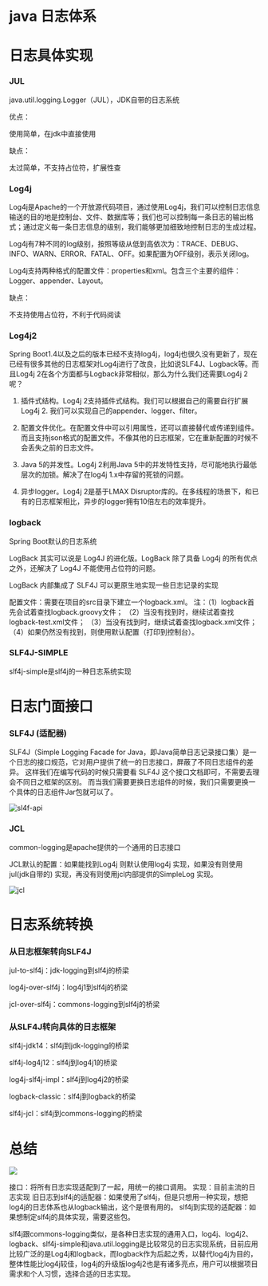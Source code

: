 # java 日志体系

# 日志具体实现

### JUL

java.util.logging.Logger（JUL），JDK自带的日志系统

优点：

使用简单，在jdk中直接使用

缺点：

太过简单，不支持占位符，扩展性查

### Log4j 

Log4j是Apache的一个开放源代码项目，通过使用Log4j，我们可以控制日志信息输送的目的地是控制台、文件、数据库等；我们也可以控制每一条日志的输出格式；通过定义每一条日志信息的级别，我们能够更加细致地控制日志的生成过程。 

Log4j有7种不同的log级别，按照等级从低到高依次为：TRACE、DEBUG、INFO、WARN、ERROR、FATAL、OFF。如果配置为OFF级别，表示关闭log。 

Log4j支持两种格式的配置文件：properties和xml。包含三个主要的组件：Logger、appender、Layout。

缺点：

不支持使用占位符，不利于代码阅读

### Log4j2

Spring Boot1.4以及之后的版本已经不支持log4j，log4j也很久没有更新了，现在已经有很多其他的日志框架对Log4j进行了改良，比如说SLF4J、Logback等。而且Log4j 2在各个方面都与Logback非常相似，那么为什么我们还需要Log4j 2呢？ 

1. 插件式结构。Log4j 2支持插件式结构。我们可以根据自己的需要自行扩展Log4j 2. 我们可以实现自己的appender、logger、filter。 

2. 配置文件优化。在配置文件中可以引用属性，还可以直接替代或传递到组件。而且支持json格式的配置文件。不像其他的日志框架，它在重新配置的时候不会丢失之前的日志文件。 

3. Java 5的并发性。Log4j 2利用Java 5中的并发特性支持，尽可能地执行最低层次的加锁。解决了在log4j 1.x中存留的死锁的问题。 

4. 异步logger。Log4j 2是基于LMAX Disruptor库的。在多线程的场景下，和已有的日志框架相比，异步的logger拥有10倍左右的效率提升。 
　　 
### logback

Spring Boot默认的日志系统

LogBack 其实可以说是 Log4J 的进化版。LogBack 除了具备 Log4j 的所有优点之外，还解决了 Log4J 不能使用占位符的问题。

LogBack 内部集成了 SLF4J 可以更原生地实现一些日志记录的实现

配置文件：需要在项目的src目录下建立一个logback.xml。 
注：（1）logback首先会试着查找logback.groovy文件； 
（2）当没有找到时，继续试着查找logback-test.xml文件； 
（3）当没有找到时，继续试着查找logback.xml文件； 
（4）如果仍然没有找到，则使用默认配置（打印到控制台）。

### SLF4J-SIMPLE

slf4j-simple是slf4j的一种日志系统实现

# 日志门面接口

### SLF4J (适配器)

SLF4J（Simple Logging Facade for Java，即Java简单日志记录接口集）是一个日志的接口规范，它对用户提供了统一的日志接口，屏蔽了不同日志组件的差异。
这样我们在编写代码的时候只需要看 SLF4J 这个接口文档即可，不需要去理会不同日之框架的区别。
而当我们需要更换日志组件的时候，我们只需要更换一个具体的日志组件Jar包就可以了。

![sl4f-api](https://github.com/MarchNineteen/spring-example/blob/master/spring-example-log/src/main/resources/static/sl4f-api.png)

### JCL

common-logging是apache提供的一个通用的日志接口

JCL默认的配置：如果能找到Log4j 则默认使用log4j 实现，如果没有则使用jul(jdk自带的) 实现，再没有则使用jcl内部提供的SimpleLog 实现。

![jcl](https://github.com/MarchNineteen/spring-example/blob/master/spring-example-log/src/main/resources/static/jcl.png)

# 日志系统转换

### 从日志框架转向SLF4J

jul-to-slf4j：jdk-logging到slf4j的桥梁

log4j-over-slf4j：log4j1到slf4j的桥梁

jcl-over-slf4j：commons-logging到slf4j的桥梁

### 从SLF4J转向具体的日志框架

slf4j-jdk14：slf4j到jdk-logging的桥梁

slf4j-log4j12：slf4j到log4j1的桥梁

log4j-slf4j-impl：slf4j到log4j2的桥梁

logback-classic：slf4j到logback的桥梁

slf4j-jcl：slf4j到commons-logging的桥梁

# 总结

![](https://github.com/MarchNineteen/spring-example/blob/master/spring-example-log/src/main/resources/static/all-log.jpg)

接口：将所有日志实现适配到了一起，用统一的接口调用。 
实现：目前主流的日志实现 
旧日志到slf4j的适配器：如果使用了slf4j，但是只想用一种实现，想把log4j的日志体系也从logback输出，这个是很有用的。 
slf4j到实现的适配器：如果想制定slf4j的具体实现，需要这些包。

slf4j跟commons-logging类似，是各种日志实现的通用入口，log4j、log4j2、logback、slf4j-simple和java.util.logging是比较常见的日志实现系统，目前应用比较广泛的是Log4j和logback，而logback作为后起之秀，以替代log4j为目的，整体性能比log4j较佳，log4j的升级版log4j2也是有诸多亮点，用户可以根据项目需求和个人习惯，选择合适的日志实现。

